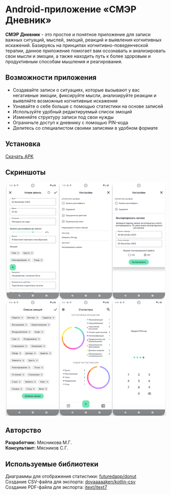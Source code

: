 # Android-приложениe «СМЭР Дневник» 
**СМЭР Дневник** - это простое и понятное приложение для записи важных ситуаций, мыслей, эмоций, реакций и выявления когнитивных искажений. Базируясь на принципах когнитивно-поведенческой терапии, данное приложение помогает вам осознавать и анализировать свои мысли и эмоции, а также находить путь к более здоровым и продуктивным способам мышления и реагирования.

## Возможности приложения
- Создавайте записи о ситуациях, которые вызывают у вас негативные эмоции, фиксируйте мысли, анализируйте реакции и выявляйте возможные когнитивные искажения
- Узнавайте о себе больше с помощью статистики на основе записей
- Используйте удобный редактируемый список эмоций
- Изменяйте структуру записи под свои нужды
- Ограничьте доступ к дневнику с помощью PIN-кода
- Делитесь со специалистом своими записями в удобном формате

## Установка
[Скачать APK](https://github.com/mawekk/ster_diary/releases/download/0.1/ster-diary.apk)

## Скриншоты
 <img src="/screenshots.png" alt="alt text" width="600">

## Авторство
**Разработчик:** Мясникова М.Г.  
**Консультант:** Мясников С.Г. 

## Используемые библиотеки
Диаграммы для отображения статистики: [futuredapp/donut](https://github.com/futuredapp/donut)  
Создание CSV-файла для экспорта: [doyaaaaaken/kotlin-csv](https://github.com/doyaaaaaken/kotlin-csv)  
Создание PDF-файла для экспорта: [itext/itext7](https://github.com/itext/itext7)
